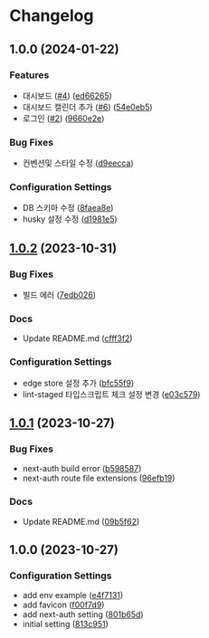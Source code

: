 # Changelog

## 1.0.0 (2024-01-22)


### Features

* 대시보드 ([#4](https://github.com/p-acid/easy-tax/issues/4)) ([ed66265](https://github.com/p-acid/easy-tax/commit/ed662658aed3d3db26e2a11d248affcaf98437f7))
* 대시보드 캘린더 추가 ([#6](https://github.com/p-acid/easy-tax/issues/6)) ([54e0eb5](https://github.com/p-acid/easy-tax/commit/54e0eb56b3eb86ec0edec92884b6116009194527))
* 로그인 ([#2](https://github.com/p-acid/easy-tax/issues/2)) ([9660e2e](https://github.com/p-acid/easy-tax/commit/9660e2e55ab0b9880d7c2df5b7ba73fe3f3cac5a))


### Bug Fixes

* 컨벤션및 스타일 수정 ([d9eecca](https://github.com/p-acid/easy-tax/commit/d9eecca8f94e3820bde10cb05e5bd694a6345259))


### Configuration Settings

* DB 스키마 수정 ([8faea8e](https://github.com/p-acid/easy-tax/commit/8faea8e2188ce4ed835b0c2370fa7506fd6efb59))
* husky 설정 수정 ([d1981e5](https://github.com/p-acid/easy-tax/commit/d1981e552ad9257d3f50664c6376762e74cad363))

## [1.0.2](https://github.com/p-acid/next-app-router-template/compare/v1.0.1...v1.0.2) (2023-10-31)


### Bug Fixes

* 빌드 에러 ([7edb026](https://github.com/p-acid/next-app-router-template/commit/7edb026c486e918ff7e8f3efed29c39a2275640a))


### Docs

* Update README.md ([cfff3f2](https://github.com/p-acid/next-app-router-template/commit/cfff3f28d2045cd79d74ebab45043f7737eb556f))


### Configuration Settings

* edge store 설정 추가 ([bfc55f9](https://github.com/p-acid/next-app-router-template/commit/bfc55f93210f4cf67a64c18c182cb93325b552f4))
* lint-staged 타입스크립트 체크 설정 변경 ([e03c579](https://github.com/p-acid/next-app-router-template/commit/e03c579d3756a1b121a38852685cc8095f045c26))

## [1.0.1](https://github.com/p-acid/next-app-router-template/compare/v1.0.0...v1.0.1) (2023-10-27)


### Bug Fixes

* next-auth build error ([b598587](https://github.com/p-acid/next-app-router-template/commit/b5985876f2cd1b4aada7d7cc4e820124a1a19e76))
* next-auth route file extensions ([96efb19](https://github.com/p-acid/next-app-router-template/commit/96efb19045047936819bd7be1eb10d1588ad1ee7))


### Docs

* Update README.md ([09b5f62](https://github.com/p-acid/next-app-router-template/commit/09b5f6273f62d2fc52bf79cbd7c6a2d8185de724))

## 1.0.0 (2023-10-27)


### Configuration Settings

* add env example ([e4f7131](https://github.com/p-acid/next-app-router-template/commit/e4f71313793d62fea8ac5a206ad8ce18f3dbf572))
* add favicon ([f00f7d9](https://github.com/p-acid/next-app-router-template/commit/f00f7d929576d1303d0cc563f1bf9df6fa43c1db))
* add next-auth setting ([801b65d](https://github.com/p-acid/next-app-router-template/commit/801b65d288bc6d0cda387b617ec29b1fc30c8ce9))
* initial setting ([813c951](https://github.com/p-acid/next-app-router-template/commit/813c951b099b07b0dea6c9c65460298c36633e40))
